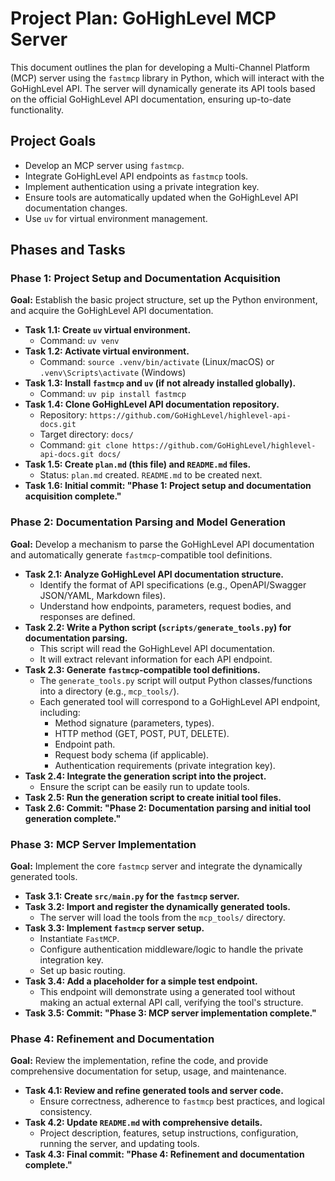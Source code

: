 # Project Plan: GoHighLevel MCP Server

This document outlines the plan for developing a Multi-Channel Platform (MCP) server using the `fastmcp` library in Python, which will interact with the GoHighLevel API. The server will dynamically generate its API tools based on the official GoHighLevel API documentation, ensuring up-to-date functionality.

## Project Goals
- Develop an MCP server using `fastmcp`.
- Integrate GoHighLevel API endpoints as `fastmcp` tools.
- Implement authentication using a private integration key.
- Ensure tools are automatically updated when the GoHighLevel API documentation changes.
- Use `uv` for virtual environment management.

## Phases and Tasks

### Phase 1: Project Setup and Documentation Acquisition

**Goal:** Establish the basic project structure, set up the Python environment, and acquire the GoHighLevel API documentation.

- **Task 1.1: Create `uv` virtual environment.**
  - Command: `uv venv`
- **Task 1.2: Activate virtual environment.**
  - Command: `source .venv/bin/activate` (Linux/macOS) or `.venv\Scripts\activate` (Windows)
- **Task 1.3: Install `fastmcp` and `uv` (if not already installed globally).**
  - Command: `uv pip install fastmcp`
- **Task 1.4: Clone GoHighLevel API documentation repository.**
  - Repository: `https://github.com/GoHighLevel/highlevel-api-docs.git`
  - Target directory: `docs/`
  - Command: `git clone https://github.com/GoHighLevel/highlevel-api-docs.git docs/`
- **Task 1.5: Create `plan.md` (this file) and `README.md` files.**
  - Status: `plan.md` created. `README.md` to be created next.
- **Task 1.6: Initial commit: "Phase 1: Project setup and documentation acquisition complete."**

### Phase 2: Documentation Parsing and Model Generation

**Goal:** Develop a mechanism to parse the GoHighLevel API documentation and automatically generate `fastmcp`-compatible tool definitions.

- **Task 2.1: Analyze GoHighLevel API documentation structure.**
  - Identify the format of API specifications (e.g., OpenAPI/Swagger JSON/YAML, Markdown files).
  - Understand how endpoints, parameters, request bodies, and responses are defined.
- **Task 2.2: Write a Python script (`scripts/generate_tools.py`) for documentation parsing.**
  - This script will read the GoHighLevel API documentation.
  - It will extract relevant information for each API endpoint.
- **Task 2.3: Generate `fastmcp`-compatible tool definitions.**
  - The `generate_tools.py` script will output Python classes/functions into a directory (e.g., `mcp_tools/`).
  - Each generated tool will correspond to a GoHighLevel API endpoint, including:
    - Method signature (parameters, types).
    - HTTP method (GET, POST, PUT, DELETE).
    - Endpoint path.
    - Request body schema (if applicable).
    - Authentication requirements (private integration key).
- **Task 2.4: Integrate the generation script into the project.**
  - Ensure the script can be easily run to update tools.
- **Task 2.5: Run the generation script to create initial tool files.**
- **Task 2.6: Commit: "Phase 2: Documentation parsing and initial tool generation complete."**

### Phase 3: MCP Server Implementation

**Goal:** Implement the core `fastmcp` server and integrate the dynamically generated tools.

- **Task 3.1: Create `src/main.py` for the `fastmcp` server.**
- **Task 3.2: Import and register the dynamically generated tools.**
  - The server will load the tools from the `mcp_tools/` directory.
- **Task 3.3: Implement `fastmcp` server setup.**
  - Instantiate `FastMCP`.
  - Configure authentication middleware/logic to handle the private integration key.
  - Set up basic routing.
- **Task 3.4: Add a placeholder for a simple test endpoint.**
  - This endpoint will demonstrate using a generated tool without making an actual external API call, verifying the tool's structure.
- **Task 3.5: Commit: "Phase 3: MCP server implementation complete."**

### Phase 4: Refinement and Documentation

**Goal:** Review the implementation, refine the code, and provide comprehensive documentation for setup, usage, and maintenance.

- **Task 4.1: Review and refine generated tools and server code.**
  - Ensure correctness, adherence to `fastmcp` best practices, and logical consistency.
- **Task 4.2: Update `README.md` with comprehensive details.**
  - Project description, features, setup instructions, configuration, running the server, and updating tools.
- **Task 4.3: Final commit: "Phase 4: Refinement and documentation complete."**
